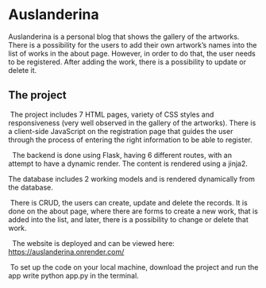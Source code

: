 
# Auslanderina

Auslanderina is a personal blog that shows the gallery of the artworks. There is a possibility for the users to add their own artwork’s names into the list of works in the about page. However, in order to do that, the user needs to be registered. After adding the work, there is a possibility to update or delete it. 

## The project

 The project includes 7 HTML pages, variety of CSS styles and responsiveness (very well observed in the gallery of the artworks). There is a client-side JavaScript on the registration page that guides the user through the process of entering the right information to be able to register.

  The backend is done using Flask, having 6 different routes, with an attempt to have a dynamic render. The content is rendered using a jinja2. 

The database includes 2 working models and is rendered dynamically from the database. 

 There is CRUD, the users can create, update and delete the records. It is done on the about page, where there are forms to create a new work, that is added into the list, and later, there is a possibility to change or delete that work. 

  The website is deployed and can be viewed here: https://auslanderina.onrender.com/  

 To set up the code on your local machine, download the project and run the app write python app.py in the terminal.   

